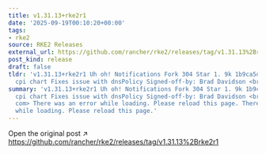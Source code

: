 ```yaml
---
title: v1.31.13+rke2r1
date: '2025-09-19T00:10:20+00:00'
tags:
- rke2
source: RKE2 Releases
external_url: https://github.com/rancher/rke2/releases/tag/v1.31.13%2Brke2r1
post_kind: release
draft: false
tldr: 'v1.31.13+rke2r1 Uh oh! Notifications Fork 304 Star 1. 9k 1b9ca5d Bump vsphere
  cpi chart Fixes issue with dnsPolicy Signed-off-by: Brad Davidson <brad.'
summary: 'v1.31.13+rke2r1 Uh oh! Notifications Fork 304 Star 1. 9k 1b9ca5d Bump vsphere
  cpi chart Fixes issue with dnsPolicy Signed-off-by: Brad Davidson <brad. davidson@rancher.
  com> There was an error while loading. Please reload this page. There was an error
  while loading. Please reload this page.'
---
```

Open the original post ↗ https://github.com/rancher/rke2/releases/tag/v1.31.13%2Brke2r1
